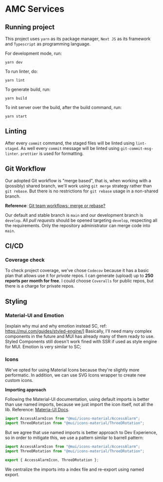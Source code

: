 # AMC Services

## Running project

This project uses `yarn` as its package manager, `Next JS` as its framework and `Typescript` as programming language.

For development mode, run:

`yarn dev`

To run linter, do:

`yarn lint`

To generate build, run:

`yarn build`

To init server over the build, after the build command, run:

`yarn start`

## Linting

After every `commit` command, the staged files will be linted using `lint-staged`.
As well every `commit` message will be linted using `git-commit-msg-linter`.
`prettier` is used for formatting.

## Git Workflow

Our adopted Git workflow is "merge based", that is, when working with a (possibly) shared branch, we'll work using `git merge` strategy rather than `git rebase`. But there is no restrictions for `git rebase` usage in a non-shared branch.

**Reference**: [Git team workflows: merge or rebase?](https://www.atlassian.com/git/articles/git-team-workflows-merge-or-rebase)

Our default and stable branch is `main` and our development branch is `develop`. All _pull requests_ should be opened targeting `develop`, respecting all the requirements. Only the repository administrator can merge code into `main`.

## CI/CD

### Coverage check

To check project coverage, we've chose `Codecov` because it has a basic plan that allows use it for _private_ repos. I can generate (upload) up to **250 reports per month for free**. I could choose `Coveralls` for public repos, but there is a charge for private repos.

## Styling

### Material-UI and Emotion

[explain why mui and why emotion instead SC, ref: https://mui.com/guides/styled-engine/]
Basically, I'll need many complex components in the future and MUI has already many of them ready to use.
Styled Components still doesn't work fined with SSR if used as style engine for MUI.
Emotion is very similar to SC;

### Icons

We've opted for using Material Icons because they're slightly more performatic. In addition, we can use SVG Icons wrapper to create new custom icons.

**Importing approach**

Following the Material-UI documentation, using default imports is better than use named imports, because we just import the icon itself, not all the lib. Reference: [Materia-UI Docs](https://mui.com/guides/minimizing-bundle-size).

```jsx
import AccessAlarmIcon from "@mui/icons-material/AccessAlarm";
import ThreeDRotation from "@mui/icons-material/ThreeDRotation";
```

But we agree that use named imports is better approach to Dev Experience, so in order to mitigate this, we use a pattern similar to barrell pattern:

```jsx
import AccessAlarmIcon from "@mui/icons-material/AccessAlarm";
import ThreeDRotation from "@mui/icons-material/ThreeDRotation";

export { AccessAlarmIcon, ThreeDRotation };
```

We centralize the imports into a index file and re-export using named export.
